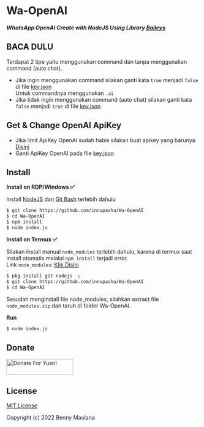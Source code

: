 # Wa-OpenAI

***WhatsApp OpenAI Create with NodeJS Using Library [Baileys](https://github.com/adiwajshing/Baileys)***
## BACA DULU
Terdapat 2 tipe yaitu menggunakan command dan tanpa menggunakan command (auto chat).
- Jika ingin menggunakan command silakan ganti kata ```true``` menjadi ```false``` di file [key.json](https://github.com/innupasha/Wa-OpenAI/blob/eb10e6cb7e0f968809842d632193fdb54ec8ceda/key.json#L3)<br>Untuk commandnya menggunakan ```.ai```
- Jika tidak ingin menggunakan command (auto chat) silakan ganti kata ```false``` menjadi ```true``` di file [key.json](https://github.com/innupasha/Wa-OpenAI/blob/eb10e6cb7e0f968809842d632193fdb54ec8ceda/key.json#L3)

## Get & Change OpenAI ApiKey
- Jika limit ApiKey OpenAI sudah habis silakan buat apikey yang barunya [Disini](https://beta.openai.com/account/api-keys)
- Ganti ApiKey OpenAI pada file [key.json](https://github.com/innupasha/Wa-OpenAI/blob/eb10e6cb7e0f968809842d632193fdb54ec8ceda/key.json#L2)

## Install
**Install on RDP/Windows ✅**

Install [NodeJS](https://nodejs.org/en/download/)
 dan [Git Bash](https://git-scm.com/downloads) terlebih dahulu
```bash
$ git clone https://github.com/innupasha/Wa-OpenAI
$ cd Wa-OpenAI
$ npm install
$ node index.js
```
**Install on Termux ✅**

Silakan install manual ```node_modules``` terlebih dahulu, karena di termux saat install otomatis melalui ```npm install``` terjadi error.
<br>Link ```node_modules```: [Klik Disini](https://drive.google.com/file/d/1gKGjseRirX6mQ5LOFULpmnDs7q3Svm8y/view?usp=sharing)
```bash
$ pkg install git nodejs -y
$ git clone https://github.com/innupasha/Wa-OpenAI
$ cd Wa-OpenAI
```
Sesudah menginstall file node_modules, silahkan extract file ```node_modules.zip``` dan taruh di folder Wa-OpenAI.

**Run**
```bash
$ node index.js
```

## Donate
<a href="https://saweria.co/innupasha" target="_blank"><img src="https://user-images.githubusercontent.com/26188697/180601310-e82c63e4-412b-4c36-b7b5-7ba713c80380.png" alt="Donate For Yusril" height="41" width="174"></a>

## License
[MIT License](https://github.com/innupasha/Wa-OpenAI/blob/main/LICENSE)

Copyright (c) 2022 Benny Maulana

